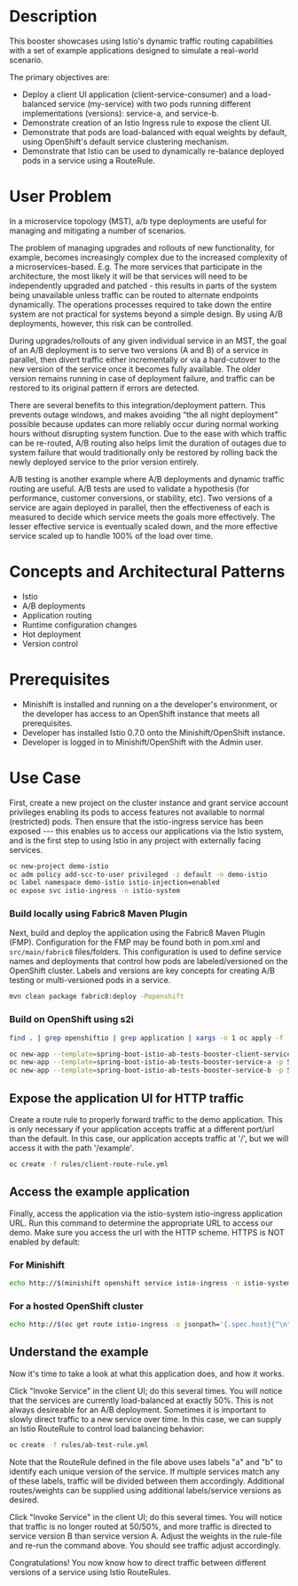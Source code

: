 # Description

This booster showcases using Istio's dynamic traffic routing capabilities with a set of example applications designed to simulate a real-world scenario.

The primary objectives are:
 * Deploy a client UI application (client-service-consumer) and a load-balanced service (my-service) with two pods running different implementations (versions): service-a, and service-b.
 * Demonstrate creation of an Istio Ingress rule to expose the client UI.
 * Demonstrate that pods are load-balanced with equal weights by default, using OpenShift's default service clustering mechanism.
 * Demonstrate that Istio can be used to dynamically re-balance deployed pods in a service using a RouteRule.

# User Problem

In a microservice topology (MST), a/b type deployments are useful for managing and mitigating a number of scenarios.

The problem of managing upgrades and rollouts of new functionality, for example, becomes increasingly complex due to the increased complexity of a microservices-based. E.g. The more services that participate in the architecture, the most likely it will be that services will need to be independently upgraded and patched - this results in parts of the system being unavailable unless traffic can be routed to alternate endpoints dynamically. The operations processes required to take down the entire system are not practical for systems beyond a simple design. By using A/B deployments, however, this risk can be controlled.

During upgrades/rollouts of any given individual service in an MST, the goal of an A/B deployment is to serve two versions (A and B) of a service in parallel, then divert traffic either incrementally or via a hard-cutover to the new version of the service once it becomes fully available. The older version remains running in case of deployment failure, and traffic can be restored to its original pattern if errors are detected.

There are several benefits to this integration/deployment pattern. This prevents outage windows, and makes avoiding “the all night deployment” possible because updates can more reliably occur during normal working hours without disrupting system function. Due to the ease with which traffic can be re-routed, A/B routing also helps limit the duration of outages due to system failure that would traditionally only be restored by rolling back the newly deployed service to the prior version entirely.

A/B testing is another example where A/B deployments and dynamic traffic routing are useful. A/B tests are used to validate a hypothesis (for performance, customer conversions, or stability, etc). Two versions of a service are again deployed in parallel, then the effectiveness of each is measured to decide which service meets the goals more effectively. The lesser effective service is eventually scaled down, and the more effective service scaled up to handle 100% of the load over time.

# Concepts and Architectural Patterns

* Istio
* A/B deployments
* Application routing
* Runtime configuration changes
* Hot deployment
* Version control

# Prerequisites
* Minishift is installed and running on a the developer's environment, or the developer has access to an OpenShift instance that meets all prerequisites.
* Developer has installed Istio 0.7.0 onto the Minishift/OpenShift instance.
* Developer is logged in to Minishift/OpenShift with the Admin user.

# Use Case

First, create a new project on the cluster instance and grant service account privileges enabling its pods to access features not available to normal (restricted) pods. Then ensure that the istio-ingress service has been exposed --- this enables us to access our applications via the Istio system, and is the first step to using Istio in any project with externally facing services.

```bash
oc new-project demo-istio
oc adm policy add-scc-to-user privileged -z default -n demo-istio
oc label namespace demo-istio istio-injection=enabled
oc expose svc istio-ingress -n istio-system
```

### Build locally using Fabric8 Maven Plugin

Next, build and deploy the application using the Fabric8 Maven Plugin (FMP). Configuration for the FMP may be found both in pom.xml and `src/main/fabric8` files/folders. This configuration is used to define service names and deployments that control how pods are labeled/versioned on the OpenShift cluster. Labels and versions are key concepts for creating A/B testing or multi-versioned pods in a service.

```bash
mvn clean package fabric8:deploy -Popenshift
```

### Build on OpenShift using s2i
```bash
find . | grep openshiftio | grep application | xargs -n 1 oc apply -f

oc new-app --template=spring-boot-istio-ab-tests-booster-client-service-consumer -p SOURCE_REPOSITORY_URL=https://github.com/snowdrop/spring-boot-istio-ab-testing-booster -p SOURCE_REPOSITORY_REF=master -p SOURCE_REPOSITORY_DIR=client-service-consumer
oc new-app --template=spring-boot-istio-ab-tests-booster-service-a -p SOURCE_REPOSITORY_URL=https://github.com/snowdrop/spring-boot-istio-ab-testing-booster -p SOURCE_REPOSITORY_REF=master -p SOURCE_REPOSITORY_DIR=service-a
oc new-app --template=spring-boot-istio-ab-tests-booster-service-b -p SOURCE_REPOSITORY_URL=https://github.com/snowdrop/spring-boot-istio-ab-testing-booster -p SOURCE_REPOSITORY_REF=master -p SOURCE_REPOSITORY_DIR=service-b
```

## Expose the application UI for HTTP traffic

Create a route rule to properly forward traffic to the demo application. This is only necessary if your application accepts traffic at a different port/url than the default. In this case, our application accepts traffic at '/', but we will access it with the path '/example'.

```bash
oc create -f rules/client-route-rule.yml  
```

## Access the example application

Finally, access the application via the istio-system istio-ingress application URL. Run this command to determine the appropriate URL to access our demo. Make sure you access the url with the HTTP scheme. HTTPS is NOT enabled by default:

### For Minishift

```bash
echo http://$(minishift openshift service istio-ingress -n istio-system --url)/example/
```
### For a hosted OpenShift cluster

```bash
echo http://$(oc get route istio-ingress -o jsonpath='{.spec.host}{"\n"}' -n istio-system)/example/
```

## Understand the example

Now it's time to take a look at what this application does, and how it works.

Click "Invoke Service" in the client UI; do this several times. You will notice that the services are currently load-balanced at exactly 50%. This is not always desireable for an A/B deployment. Sometimes it is important to slowly direct traffic to a new service over time. In this case, we can supply an Istio RouteRule to control load balancing behavior:

```bash
oc create -f rules/ab-test-rule.yml
```

Note that the RouteRule defined in the file above uses labels "a" and "b" to identify each unique version of the service. If multiple services match any of these labels, traffic will be divided between them accordingly. Additional routes/weights can be supplied using additional labels/service versions as desired.

Click "Invoke Service" in the client UI; do this several times. You will notice that traffic is no longer routed at 50/50%, and more traffic is directed to service version B than service version A. Adjust the weights in the rule-file and re-run the command above. You should see traffic adjust accordingly.

Congratulations! You now know how to direct traffic between different versions of a service using Istio RouteRules.
